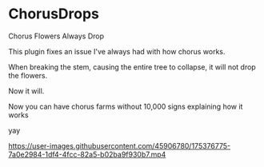 # ChorusDrops
Chorus Flowers Always Drop

This plugin fixes an issue I've always had with how chorus works. 

When breaking the stem, causing the entire tree to collapse, it will not drop the flowers. 

Now it will.

Now you can have chorus farms without 10,000 signs explaining how it works

yay


https://user-images.githubusercontent.com/45906780/175376775-7a0e2984-1df4-4fcc-82a5-b02ba9f930b7.mp4

